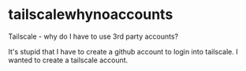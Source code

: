 # tailscalewhynoaccounts
Tailscale - why do I have to use 3rd party accounts?

It's stupid that I have to create a github account to login into tailscale. I wanted to create a tailscale account.
